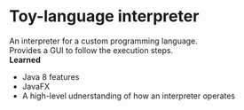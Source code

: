 # Toy-language interpreter
An interpreter for a custom programming language. <br/>
Provides a GUI to follow the execution steps. <br/>
**Learned**
* Java 8 features
* JavaFX 
* A high-level udnerstanding of how an interpreter operates
